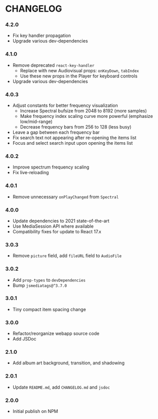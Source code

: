 # CHANGELOG

### 4.2.0

- Fix key handler propagation
- Upgrade various dev-dependencies

### 4.1.0

- Remove deprecated `react-key-handler`
    - Replace with new Audiovisual props: `onKeyDown`, `tabIndex`
    - Use these new props in the Player for keyboard controls
- Upgrade various dev-dependencies

### 4.0.3

- Adjust constants for better frequency visualization
    - Increase Spectral bufsize from 2048 to 8192 (more samples)
    - Make frequency index scaling curve more powerful (emphasize low/mid-range)
    - Decrease frequency bars from 256 to 128 (less busy)
- Leave a gap between each frequency bar
- Fix search text not appearing after re-opening the items list
- Focus and select search input upon opening the items list

### 4.0.2

- Improve spectrum frequency scaling
- Fix live-reloading

### 4.0.1

- Remove unnecessary `onPlayChanged` from `Spectral`

### 4.0.0

- Update dependencies to 2021 state-of-the-art
- Use MediaSession API where available
- Compatibility fixes for update to React 17.x

### 3.0.3

- Remove `picture` field, add `fileURL` field to `AudioFile`

### 3.0.2

- Add `prop-types` to `devDependencies`
- Bump `jsmediatags@^3.7.0`

### 3.0.1

- Tiny compact item spacing change

### 3.0.0

- Refactor/reorganize webapp source code
- Add JSDoc

### 2.1.0

-  Add album art background, transition, and shadowing

### 2.0.1

- Update `README.md`, add `CHANGELOG.md` and `jsdoc`

### 2.0.0

- Initial publish on NPM

